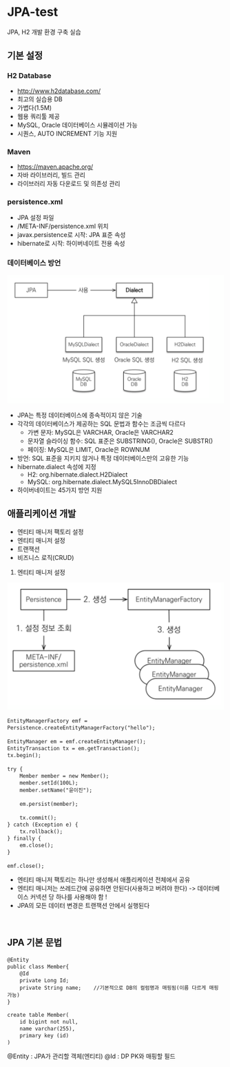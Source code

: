 # JPA-test
JPA, H2 개발 환경 구축 실습

## 기본 설정
### H2 Database
- http://www.h2database.com/
- 최고의 실습용 DB
- 가볍다(1.5M)
- 웹용 쿼리툴 제공
- MySQL, Oracle 데이터베이스 시뮬레이션 가능
- 시퀀스, AUTO INCREMENT 기능 지원

### Maven
- https://maven.apache.org/
- 자바 라이브러리, 빌드 관리
- 라이브러리 자동 다운로드 및 의존성 관리

### persistence.xml
- JPA 설정 파일
- /META-INF/persistence.xml 위치
- javax.persistence로 시작: JPA 표준 속성
- hibernate로 시작: 하이버네이트 전용 속성

### 데이터베이스 방언
![dialect](img/dialect.png)
- JPA는 특정 데이터베이스에 종속적이지 않은 기술
- 각각의 데이터베이스가 제공하는 SQL 문법과 함수는 조금씩 다르다
  - 가변 문자: MySQL은 VARCHAR, Oracle은 VARCHAR2
  - 문자열 슬라이싱 함수: SQL 표준은 SUBSTRING(), Oracle은 SUBSTR()
  - 페이징: MySQL은 LIMIT, Oracle은 ROWNUM
- 방언: SQL 표준을 지키지 않거나 특정 데이터베이스만의 고유한 기능
- hibernate.dialect 속성에 지정
  - H2: org.hibernate.dialect.H2Dialect
  - MySQL: org.hibernate.dialect.MySQL5InnoDBDialect
- 하이버네이트는 45가지 방언 지원

## 애플리케이션 개발

- 엔티티 매니저 팩토리 설정
- 엔티티 매니저 설정
- 트랜잭션
- 비즈니스 로직(CRUD)

1. 엔티티 매니저 설정

![persistence](img/persistence.png)
```
EntityManagerFactory emf = Persistence.createEntityManagerFactory("hello");

EntityManager em = emf.createEntityManager();
EntityTransaction tx = em.getTransaction();
tx.begin();

try {
	Member member = new Member();
	member.setId(100L);
	member.setName("윤이진");

	em.persist(member);

	tx.commit();
} catch (Exception e) {
	tx.rollback();
} finally {
	em.close();
}

emf.close();
```

- 엔티티 매니저 팩토리는 하나만 생성해서 애플리케이션 전체에서 공유
- 엔티티 매니저는 쓰레드간에 공유하면 안된다(사용하고 버려야 한다) -> 데이터베이스 커넥션 당 하나를 사용해야 함 !
- JPA의 모든 데이터 변경은 트랜잭션 안에서 실행된다

<br>

## JPA 기본 문법

```
@Entity
public class Member{
    @Id
    private Long Id;
    private String name;    //기본적으로 DB의 컬럼명과 매핑됨(이름 다르게 매핑 가능)
}
```
```
create table Member(
    id bigint not null,
    name varchar(255),
    primary key (id)
)
```

@Entity : JPA가 관리할 객체(엔티티)
@Id : DP PK와 매핑할 필드
